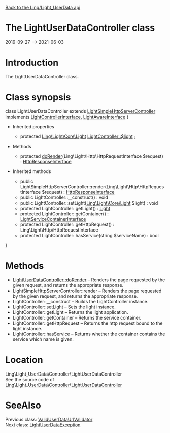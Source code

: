 [Back to the Ling/Light_UserData api](https://github.com/lingtalfi/Light_UserData/blob/master/doc/api/Ling/Light_UserData.md)



The LightUserDataController class
================
2019-09-27 --> 2021-06-03






Introduction
============

The LightUserDataController class.



Class synopsis
==============


class <span class="pl-k">LightUserDataController</span> extends [LightSimpleHttpServerController](https://github.com/lingtalfi/Light_SimpleHttpServer/blob/master/doc/api/Ling/Light_SimpleHttpServer/Controller/LightSimpleHttpServerController.md) implements [LightControllerInterface](https://github.com/lingtalfi/Light/blob/master/doc/api/Ling/Light/Controller/LightControllerInterface.md), [LightAwareInterface](https://github.com/lingtalfi/Light/blob/master/doc/api/Ling/Light/Core/LightAwareInterface.md) {

- Inherited properties
    - protected [Ling\Light\Core\Light](https://github.com/lingtalfi/Light/blob/master/doc/api/Ling/Light/Core/Light.md) [LightController::$light](#property-light) ;

- Methods
    - protected [doRender](https://github.com/lingtalfi/Light_UserData/blob/master/doc/api/Ling/Light_UserData/Controller/LightUserDataController/doRender.md)(Ling\Light\Http\HttpRequestInterface $request) : [HttpResponseInterface](https://github.com/lingtalfi/Light/blob/master/doc/api/Ling/Light/Http/HttpResponseInterface.md)

- Inherited methods
    - public LightSimpleHttpServerController::render(Ling\Light\Http\HttpRequestInterface $request) : [HttpResponseInterface](https://github.com/lingtalfi/Light/blob/master/doc/api/Ling/Light/Http/HttpResponseInterface.md)
    - public LightController::__construct() : void
    - public LightController::setLight([Ling\Light\Core\Light](https://github.com/lingtalfi/Light/blob/master/doc/api/Ling/Light/Core/Light.md) $light) : void
    - protected LightController::getLight() : [Light](https://github.com/lingtalfi/Light/blob/master/doc/api/Ling/Light/Core/Light.md)
    - protected LightController::getContainer() : [LightServiceContainerInterface](https://github.com/lingtalfi/Light/blob/master/doc/api/Ling/Light/ServiceContainer/LightServiceContainerInterface.md)
    - protected LightController::getHttpRequest() : Ling\Light\Http\HttpRequestInterface
    - protected LightController::hasService(string $serviceName) : bool

}






Methods
==============

- [LightUserDataController::doRender](https://github.com/lingtalfi/Light_UserData/blob/master/doc/api/Ling/Light_UserData/Controller/LightUserDataController/doRender.md) &ndash; Renders the page requested by the given request, and returns the appropriate response.
- LightSimpleHttpServerController::render &ndash; Renders the page requested by the given request, and returns the appropriate response.
- LightController::__construct &ndash; Builds the LightController instance.
- LightController::setLight &ndash; Sets the light instance.
- LightController::getLight &ndash; Returns the light application.
- LightController::getContainer &ndash; Returns the service container.
- LightController::getHttpRequest &ndash; Returns the http request bound to the light instance.
- LightController::hasService &ndash; Returns whether the container contains the service which name is given.





Location
=============
Ling\Light_UserData\Controller\LightUserDataController<br>
See the source code of [Ling\Light_UserData\Controller\LightUserDataController](https://github.com/lingtalfi/Light_UserData/blob/master/Controller/LightUserDataController.php)



SeeAlso
==============
Previous class: [ValidUserDataUrlValidator](https://github.com/lingtalfi/Light_UserData/blob/master/doc/api/Ling/Light_UserData/Chloroform/Validator/ValidUserDataUrlValidator.md)<br>Next class: [LightUserDataException](https://github.com/lingtalfi/Light_UserData/blob/master/doc/api/Ling/Light_UserData/Exception/LightUserDataException.md)<br>
